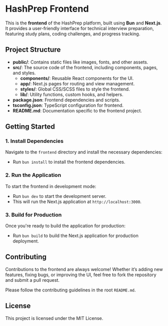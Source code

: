 # HashPrep Frontend

This is the **frontend** of the HashPrep platform, built using **Bun** and **Next.js**. It provides a user-friendly interface for technical interview preparation, featuring study plans, coding challenges, and progress tracking.

## Project Structure

- **public/**: Contains static files like images, fonts, and other assets.
- **src/**: The source code of the frontend, including components, pages, and styles.
  - **components/**: Reusable React components for the UI.
  - **app/**: Next.js pages for routing and view management.
  - **styles/**: Global CSS/SCSS files to style the frontend.
  - **lib/**: Utility functions, custom hooks, and helpers.
- **package.json**: Frontend dependencies and scripts.
- **tsconfig.json**: TypeScript configuration for frontend.
- **README.md**: Documentation specific to the frontend project.

## Getting Started

### 1. Install Dependencies

Navigate to the `frontend` directory and install the necessary dependencies:

  - Run `bun install` to install the frontend dependencies.

### 2. Run the Application

To start the frontend in development mode:

- Run `bun dev` to start the development server.
- This will run the Next.js application at `http://localhost:3000`.

### 3. Build for Production

Once you're ready to build the application for production:

- Run `bun build` to build the Next.js application for production deployment.

## Contributing

Contributions to the frontend are always welcome! Whether it’s adding new features, fixing bugs, or improving the UI, feel free to fork the repository and submit a pull request.

Please follow the contributing guidelines in the root `README.md`.

## License

This project is licensed under the MIT License.
